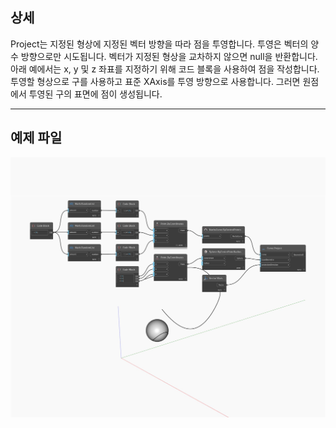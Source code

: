 ## 상세
Project는 지정된 형상에 지정된 벡터 방향을 따라 점을 투영합니다. 투영은 벡터의 양수 방향으로만 시도됩니다. 벡터가 지정된 형상을 교차하지 않으면 null을 반환합니다. 아래 예에서는 x, y 및 z 좌표를 지정하기 위해 코드 블록을 사용하여 점을 작성합니다. 투영할 형상으로 구를 사용하고 표준 XAxis를 투영 방향으로 사용합니다. 그러면 원점에서 투영된 구의 표면에 점이 생성됩니다.
___
## 예제 파일

![Project](./Autodesk.DesignScript.Geometry.Curve.Project_img.jpg)

